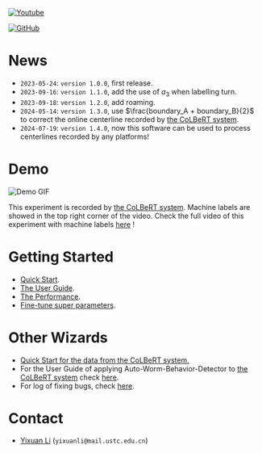 [![Youtube](https://img.shields.io/badge/YouTube-Demo-red)](https://www.youtube.com/watch?v=Y0aR_9A48vo)

[![GitHub](https://img.shields.io/github/license/Wenlab/Machine_Label_of_Colbert)](https://github.com/Wenlab/Machine_Label_of_Colbert/blob/master/LICENSE)



# News

* `2023-05-24`: `version 1.0.0`, first release.
* `2023-09-16`: `version 1.1.0`, add the use of $a_3$ when labelling turn.
* `2023-09-18`: `version 1.2.0`, add roaming.
* `2024-05-14`: `version 1.3.0`, use $\frac{boundary_A + boundary_B}{2}$ to correct the online centerline recorded by [the CoLBeRT system](https://github.com/samuellab/mindcontrol).
* `2024-07-19`: `version 1.4.0`, now this software can be used to process centerlines recorded by any platforms!



# Demo

![Demo GIF](/markdown_figs/demo.gif)

This experiment is recorded by [the CoLBeRT system](https://github.com/samuellab/mindcontrol). Machine labels are showed in the top right corner of the video. Check the full video of this experiment with machine labels [here](https://www.youtube.com/watch?v=Y0aR_9A48vo) !



# Getting Started

* [Quick Start](https://www.youtube.com/watch?v=HINiEp6AwUg).
* [The User Guide](https://github.com/Wenlab/Auto-Worm-Behavior-Detector/tree/master/docs/User_Guide.md).
* [The Performance](https://github.com/Wenlab/Auto-Worm-Behavior-Detector/tree/master/docs/Performance.md).
* [Fine-tune super parameters](https://github.com/Wenlab/Auto-Worm-Behavior-Detector/tree/master/docs/Super_Parameters.md).



# Other Wizards

* [Quick Start for the data from the CoLBeRT system.](https://www.youtube.com/watch?v=KmCBx9QJ0AM&t=11s)
* For the User Guide of applying Auto-Worm-Behavior-Detector to [the CoLBeRT system](https://github.com/samuellab/mindcontrol) check [here](https://github.com/Wenlab/Auto-Worm-Behavior-Detector/tree/master/docs/README_for_Colbert.md).
* For log of fixing bugs, check [here](https://github.com/Wenlab/Auto-Worm-Behavior-Detector/tree/master/docs/log_of_fixing_bug).



# Contact

* [Yixuan Li](https://github.com/Physics-Lee) (`yixuanli@mail.ustc.edu.cn`)
